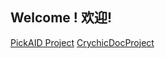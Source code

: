## Welcome ! 欢迎!

[PickAID Project](https://github.com/orgs/PickAID/projects/11) [CrychicDocProject](https://github.com/orgs/PickAID/projects/2)
